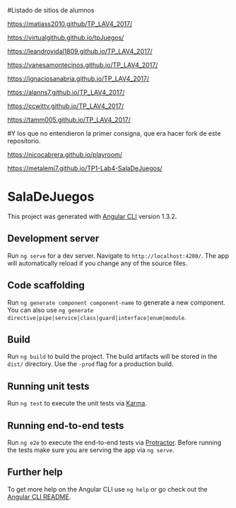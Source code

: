 #Listado de sitios de alumnos



https://matiass2010.github/TP_LAV4_2017/  

https://virtualgithub.github.io/tpJuegos/ 

https://leandrovidal1809.github.io/TP_LAV4_2017/ 

https://vanesamontecinos.github.io/TP_LAV4_2017/

https://ignaciosanabria.github.io/TP_LAV4_2017/  

https://alanns7.github.io/TP_LAV4_2017/ 

https://ccwittv.github.io/TP_LAV4_2017/

https://tamm005.github.io/TP_LAV4_2017/

#Y los que no entendieron la primer consigna, que era hacer fork de este repositorio.

https://nicocabrera.github.io/playroom/

https://metalemi7.github.io/TP1-Lab4-SalaDeJuegos/






# SalaDeJuegos

This project was generated with [Angular CLI](https://github.com/angular/angular-cli) version 1.3.2.

## Development server

Run `ng serve` for a dev server. Navigate to `http://localhost:4200/`. The app will automatically reload if you change any of the source files.

## Code scaffolding

Run `ng generate component component-name` to generate a new component. You can also use `ng generate directive|pipe|service|class|guard|interface|enum|module`.

## Build

Run `ng build` to build the project. The build artifacts will be stored in the `dist/` directory. Use the `-prod` flag for a production build.

## Running unit tests

Run `ng test` to execute the unit tests via [Karma](https://karma-runner.github.io).

## Running end-to-end tests

Run `ng e2e` to execute the end-to-end tests via [Protractor](http://www.protractortest.org/).
Before running the tests make sure you are serving the app via `ng serve`.

## Further help

To get more help on the Angular CLI use `ng help` or go check out the [Angular CLI README](https://github.com/angular/angular-cli/blob/master/README.md).
